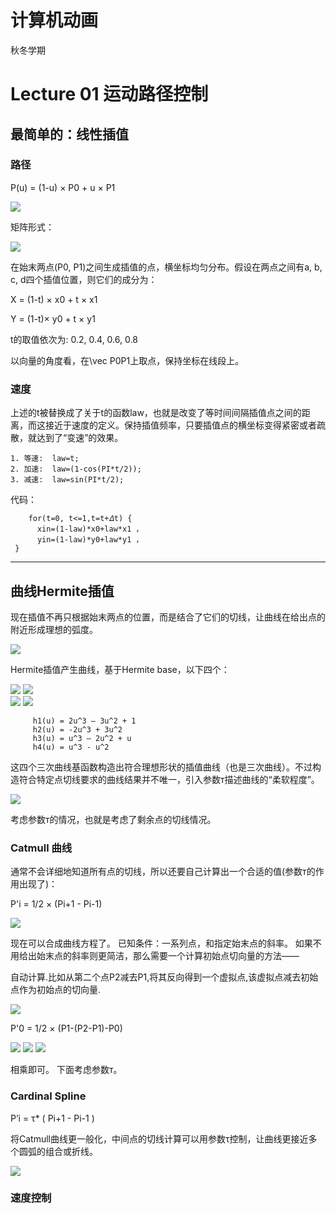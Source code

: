 # 计算机动画
秋冬学期
# Lecture 01 运动路径控制
## 最简单的：线性插值
### 路径
P(u) = (1-u) × P0 + u × P1

![](https://i.imgur.com/1FNLPRZ.png)

矩阵形式：

![](https://i.imgur.com/Mj19zEB.png)

在始末两点(P0, P1)之间生成插值的点，横坐标均匀分布。假设在两点之间有a, b, c, d四个插值位置，则它们的成分为：

X = (1-t) × x0 + t × x1

Y = (1-t)× y0 + t × y1

  t的取值依次为: 0.2, 0.4, 0.6, 0.8

以向量的角度看，在\vec P0P1上取点，保持坐标在线段上。

### 速度
上述的t被替换成了关于t的函数law，也就是改变了等时间间隔插值点之间的距离，而这接近于速度的定义。保持插值频率，只要插值点的横坐标变得紧密或者疏散，就达到了“变速”的效果。

    1. 等速:  law=t;
    2. 加速:  law=(1-cos(PI*t/2));
    3. 减速:  law=sin(PI*t/2);
   
代码：

	    for(t=0, t<=1,t=t+𝛥t) {
          xin=(1-law)*x0+law*x1 ，
          yin=(1-law)*y0+law*y1 ，
     }

---

## 曲线Hermite插值
现在插值不再只根据始末两点的位置，而是结合了它们的切线，让曲线在给出点的附近形成理想的弧度。

 ![](https://i.imgur.com/3PZOAr2.png)

Hermite插值产生曲线，基于Hermite base，以下四个：

![](https://i.imgur.com/w197rMm.png) ![](https://i.imgur.com/L2NHFBA.png) 
<br>
![](https://i.imgur.com/cKsUeCd.png) ![](https://i.imgur.com/FKy30SX.png)

		 h1(u) = 2u^3 – 3u^2 + 1 
         h2(u) = -2u^3 + 3u^2 
         h3(u) = u^3 – 2u^2 + u
         h4(u) = u^3 - u^2 


这四个三次曲线基函数构造出符合理想形状的插值曲线（也是三次曲线）。不过构造符合特定点切线要求的曲线结果并不唯一，引入参数т描述曲线的“柔软程度”。

![](https://i.imgur.com/sK7ebkc.jpg)

考虑参数т的情况，也就是考虑了剩余点的切线情况。

### Catmull 曲线
通常不会详细地知道所有点的切线，所以还要自己计算出一个合适的值(参数т的作用出现了)：

P'i = 1/2 × (Pi+1 - Pi-1)

![](https://i.imgur.com/k5OEii5.png)


现在可以合成曲线方程了。
已知条件：一系列点，和指定始末点的斜率。
如果不用给出始末点的斜率则更简洁，那么需要一个计算初始点切向量的方法——

自动计算.比如从第二个点P2减去P1,将其反向得到一个虚拟点,该虚拟点减去初始点作为初始点的切向量.

![](https://i.imgur.com/MtyS9rl.png)

P'0 = 1/2 × (P1-(P2-P1)-P0)

![](https://i.imgur.com/KCPQuj6.png)
![](https://i.imgur.com/bRV4vac.png)
![](https://i.imgur.com/9nu2Iu5.png)

相乘即可。
下面考虑参数т。

### Cardinal Spline

P’i = τ* ( Pi+1 - Pi-1 )

将Catmull曲线更一般化，中间点的切线计算可以用参数τ控制，让曲线更接近多个圆弧的组合或折线。

![](https://i.imgur.com/cHj2SdU.png)

### 速度控制

